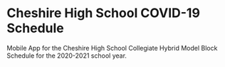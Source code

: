 # Cheshire High School COVID-19 Schedule

Mobile App for the Cheshire High School Collegiate Hybrid Model Block Schedule for the 2020-2021 school year.
